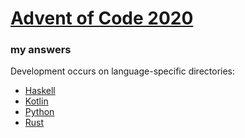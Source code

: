 # [Advent of Code 2020](https://adventofcode.com/2020)
### my answers

Development occurs on language-specific directories:

  - [Haskell](https://github.com/ephemient/aoc2020/tree/main/hs)
  - [Kotlin](https://github.com/ephemient/aoc2020/tree/main/kt)
  - [Python](https://github.com/ephemient/aoc2020/tree/main/py)
  - [Rust](https://github.com/ephemient/aoc2020/tree/main/rs)
